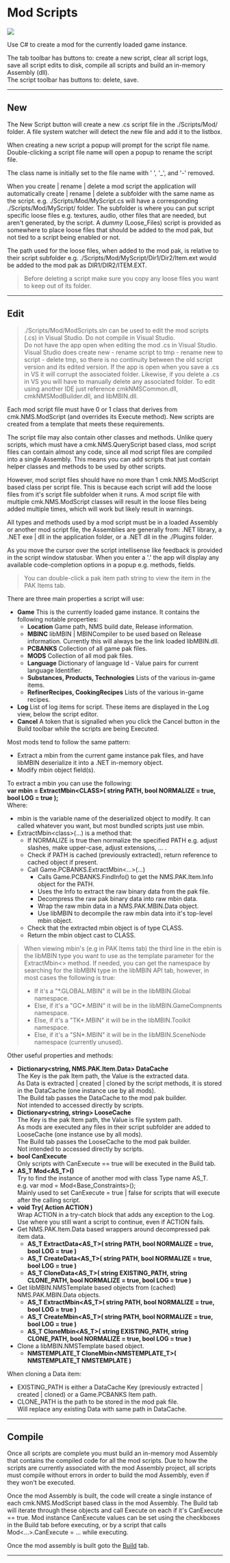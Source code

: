 # Mod Scripts
![](ScriptMod.png)

Use C# to create a mod for the currently loaded game instance.

The tab toolbar has buttons to: create a new script, clear all script logs, save all script edits to disk, compile all scripts and build an in-memory Assembly (dll).</br>
The script toolbar has buttons to: delete, save.

---

## New
The New Script button will create a new .cs script file in the ./Scripts/Mod/ folder.
A file system watcher will detect the new file and add it to the listbox.

When creating a new script a popup will prompt for the script file name.</br>
Double-clicking a script file name will open a popup to rename the script file.

The class name is initially set to the file name with ' ', '_', and '-' removed.

When you create | rename | delete a mod script the application will automatically create | rename | delete a subfolder with the same name as the script.
e.g. ./Scripts/Mod/MyScript.cs will have a corresponding ./Scripts/Mod/MyScript/ folder.
The subfolder is where you can put script specific loose files e.g. textures, audio, other files that are needed, but aren't generated, by the script.
A *dummy* (Loose_Files) script is provided as somewhere to place loose files that should be added to the mod pak, but not tied to a script being enabled or not.

The path used for the loose files, when added to the mod pak, is relative to their script subfolder
e.g. ./Scripts/Mod/MyScript/Dir1/Dir2/Item.ext would be added to the mod pak as DIR1/DIR2/ITEM.EXT.

> Before deleting a script make sure you copy any loose files you want to keep out of its folder.

---

## Edit

> ./Scripts/Mod/ModScripts.sln can be used to edit the mod scripts (.cs) in Visual Studio.  Do not compile in Visual Studio.</br>
> Do not have the app open when editing the mod .cs in Visual Studio.  Visual Studio does create new - rename script to tmp - rename new to script - delete tmp, so there is no continuity between the old script version and its edited version.  If the app is open when you save a .cs in VS it will corrupt the associated folder.  Likewise, if you delete a .cs in VS you will have to manually delete any associated folder.  To edit using another IDE just reference cmkNMSCommon.dll, cmkNMSModBuilder.dll, and libMBIN.dll.

Each mod script file must have 0 or 1 class that derives from cmk.NMS.ModScript (and overrides its Execute method).
New scripts are created from a template that meets these requirements.

The script file may also contain other classes and methods.
Unlike query scripts, which must have a cmk.NMS.QueryScript based class, mod script files can contain almost any code, since all mod script files are compiled into a single Assembly.
This means you can add scripts that just contain helper classes and methods to be used by other scripts.

However, mod script files should have no more than 1 cmk.NMS.ModScript based class per script file.
This is because each script will add the loose files from it's script file subfolder when it runs.
A mod script file with multiple cmk.NMS.ModScript classes will result in the loose files being added multiple times,
which will work but likely result in warnings.

All types and methods used by a mod script must be in a loaded Assembly or another mod script file, the Assemblies are generally from: .NET library, a .NET exe | dll in the application folder, or a .NET dll in the ./Plugins folder.

As you move the cursor over the script intellisense like feedback is provided in the script window statusbar.
When you enter a '.' the app will display any available code-completion options in a popup e.g. methods, fields.

> You can double-click a pak item path string to view the item in the PAK Items tab.

There are three main properties a script will use:

- **Game**  This is the currently loaded game instance.  It contains the following notable properties:
  - **Location**  Game path, NMS build date, Release information.
  - **MBINC**  libMBIN | MBINCompiler to be used based on Release information.
    Currently this will always be the link loaded libMBIN.dll.
  - **PCBANKS**  Collection of all game pak files.
  - **MODS**  Collection of all mod pak files.
  - **Language**  Dictionary of language Id - Value pairs for current language Identifier.
  - **Substances, Products, Technologies**  Lists of the various in-game items.
  - **RefinerRecipes, CookingRecipes**  Lists of the various in-game recipes.
- **Log**  List of log items for script.  These items are displayed in the Log view, below the script editor.
- **Cancel**  A token that is signalled when you click the Cancel button in the Build toolbar while the scripts are being Executed.

Most mods tend to follow the same pattern:
- Extract a mbin from the current game instance pak files, and have libMBIN deserialize it into a .NET in-memory object.
- Modify mbin object field(s).

To extract a mbin you can use the following:</br>
**var mbin = ExtractMbin\<CLASS\>( string PATH, bool NORMALIZE = true, bool LOG = true );**</br>
Where:
- mbin is the variable name of the deserialized object to modify.  It can called whatever you want, but most bundled scripts just use mbin.
- ExtractMbin\<class\>(...) is a method that:
  - If NORMALIZE is true then normalize the specified PATH e.g. adjust slashes, make upper-case, adjust extensions, ... .
  - Check if PATH is cached (previously extracted), return reference to cached object if present.
  - Call Game.PCBANKS.ExtractMbin<...>(...)
    - Calls Game.PCBANKS.FindInfo() to get the NMS.PAK.Item.Info object for the PATH.
    - Uses the Info to extract the raw binary data from the pak file.
    - Decompress the raw pak binary data into raw mbin data.
    - Wrap the raw mbin data in a NMS.PAK.MBIN.Data object.
    - Use libMBIN to decompile the raw mbin data into it's top-level mbin object.
  - Check that the extracted mbin object is of type CLASS.
  - Return the mbin object cast to CLASS. 

> When viewing mbin's (e.g in PAK Items tab) the third line in the ebin is the libMBIN type you want to use as the template parameter for the ExtractMbin<> method.
> If needed, you can get the namespace by searching for the libMBIN type in the libMBIN API tab, however, in most cases the following is true:
> - If it's a "*.GLOBAL.MBIN" it will be in the libMBIN.Global namespace.
> - Else, if it's a "GC*.MBIN" it will be in the libMBIN.GameCompnents namespace.
> - Else, if it's a "TK*.MBIN" it will be in the libMBIN.Toolkit namespace.
> - Else, if it's a "SN*.MBIN" it will be in the libMBIN.SceneNode namespace (currently unused).

Other useful properties and methods:
- **Dictionary<string, NMS.PAK.Item.Data> DataCache**</br>
  The Key is the pak Item path, the Value is the extracted data.</br>
  As Data is extracted | created | cloned by the script methods, it is stored in the DataCache (one instance use by all mods).</br>
  The Build tab passes the DataCache to the mod pak builder.</br>
  Not intended to accessed directly by scripts.
- **Dictionary<string, string> LooseCache**</br>
  The Key is the pak Item path, the Value is file system path.</br>
  As mods are executed any files in their script subfolder are added to LooseCache (one instance use by all mods).</br>
  The Build tab passes the LooseCache to the mod pak builder.</br>
  Not intended to accessed directly by scripts.
- **bool CanExecute**</br>
  Only scripts with CanExecute == true will be executed in the Build tab.
- **AS_T Mod<AS_T>()**</br>
  Try to find the instance of another mod with class Type name AS_T.</br>
  e.g. var mod = Mod<Base_Constraints>();</br>
  Mainly used to set CanExecute = true | false for scripts that will execute after the calling script.
- **void Try( Action ACTION )**</br>
  Wrap ACTION in a try-catch block that adds any exception to the Log.</br>
  Use where you still want a script to continue, even if ACTION fails.
- Get NMS.PAK.Item.Data based wrappers around decompressed pak item data.
  - **AS_T ExtractData<AS_T>( string PATH, bool NORMALIZE = true, bool LOG = true )**
  - **AS_T CreateData<AS_T>( string PATH, bool NORMALIZE = true, bool LOG = true )**
  - **AS_T CloneData<AS_T>( string EXISTING_PATH, string CLONE_PATH, bool NORMALIZE = true, bool LOG = true )**
- Get libMBIN.NMSTemplate based objects from (cached) NMS.PAK.MBIN.Data objects.
  - **AS_T ExtractMbin<AS_T>( string PATH, bool NORMALIZE = true, bool LOG = true )**
  - **AS_T CreateMbin<AS_T>( string PATH, bool NORMALIZE = true, bool LOG = true )**
  - **AS_T CloneMbin<AS_T>( string EXISTING_PATH, string CLONE_PATH, bool NORMALIZE = true, bool LOG = true )**
- Clone a libMBIN.NMSTemplate based object.</br>
  - **NMSTEMPLATE_T CloneMbin<NMSTEMPLATE_T>( NMSTEMPLATE_T NMSTEMPLATE )**</br>

When cloning a Data item:
- EXISTING_PATH is either a DataCache Key (previously extracted | created | cloned) or a Game.PCBANKS Item path.
- CLONE_PATH is the path to be stored in the mod pak file.</br>
  Will replace any existing Data with same path in DataCache.

---

## Compile
Once all scripts are complete you must build an in-memory mod Assembly that contains the compiled code for all the mod scripts.
Due to how the scripts are currently associated with the mod Assembly project, all scripts must compile without errors in order to build the mod Assembly, even if they won't be executed.

Once the mod Assembly is built, the code will create a single instance of each cmk.NMS.ModScript based class in the mod Assembly.
The Build tab will iterate through these objects and call Execute on each if it's CanExecute == true.
Mod instance CanExecute values can be set using the checkboxes in the Build tab before executing, or by a script that calls Mod<...>.CanExecute = ... while executing.

Once the mod assembly is built goto the [Build](../Build/Build.md) tab.

---
